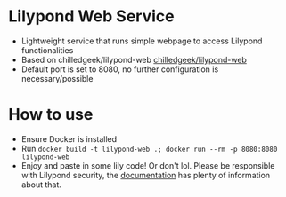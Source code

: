 # Lilypond Web Service
- Lightweight service that runs simple webpage to access Lilypond functionalities
- Based on chilledgeek/lilypond-web [chilledgeek/lilypond-web](https://www.github.com/chilledgeek/lilypond-web)
- Default port is set to 8080, no further configuration is necessary/possible

# How to use
- Ensure Docker is installed
- Run ```docker build -t lilypond-web .; docker run --rm -p 8080:8080 lilypond-web```
- Enjoy and paste in some lily code! Or don't lol. Please be responsible with Lilypond security, the [documentation](https://lilypond.org/doc/v2.22/Documentation/usage/command_002dline-usage#advanced-command-line-options-for-lilypond) has plenty of information about that.
